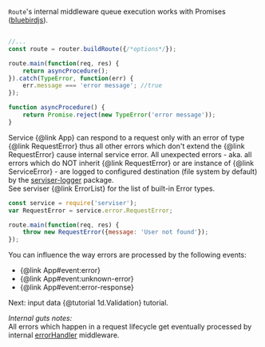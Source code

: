 
`Route`'s internal middleware queue execution works with Promises ([bluebirdjs](http://bluebirdjs.com/docs/getting-started.html)).

```javascript

//...
const route = router.buildRoute({/*options*/});

route.main(function(req, res) {
    return asyncProcedure();
}).catch(TypeError, function(err) {
    err.message === 'error message'; //true
});

function asyncProcedure() {
    return Promise.reject(new TypeError('error message'));
}

```

Service {@link App} can respond to a request only with an error of type {@link RequestError} thus all other errors which don't extend the {@link RequestError} cause internal service error.
All unexpected errors - aka. all errors which do NOT inherit {@link RequestError} or are instance of {@link ServiceError} - are logged to configured destination (file system by default) by the [serviser-logger](https://github.com/lucid-services/serviser-logger) package.  
See serviser {@link ErrorList} for the list of built-in Error types.  

```javascript
const service = require('serviser');
var RequestError = service.error.RequestError;

route.main(function(req, res) {
    throw new RequestError({message: 'User not found'});
});
```

You can influence the way errors are processed by the following events:  

- {@link App#event:error}
- {@link App#event:unknown-error}
- {@link App#event:error-response}

Next: input data {@tutorial 1d.Validation} tutorial.  

*Internal guts notes:*  
All errors which happen in a request lifecycle get eventually processed by internal [errorHandler](https://github.com/lucid-services/serviser/blob/master/lib/middleware/errorHandler.js) middleware.  
